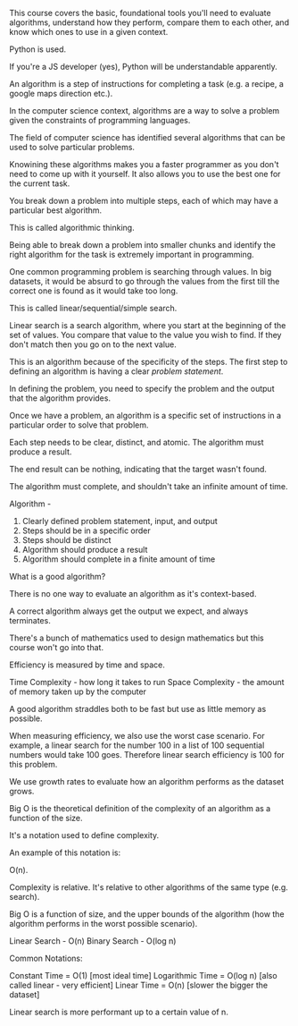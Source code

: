 This course covers the basic, foundational tools you'll need to evaluate algorithms, understand how they perform, compare them to each other, and know which ones to use in a given context.

Python is used.

If you're a JS developer (yes), Python will be understandable apparently.

An algorithm is a step of instructions for completing a task (e.g. a recipe, a google maps direction etc.).

In the computer science context, algorithms are a way to solve a problem given the constraints of programming languages.

The field of computer science has identified several algorithms that can be used to solve particular problems.

Knowining these algorithms makes you a faster programmer as you don't need to come up with it yourself. It also allows you to use the best one for the current task.

You break down a problem into multiple steps, each of which may have a particular best algorithm.

This is called algorithmic thinking.

Being able to break down a problem into smaller chunks and identify the right algorithm for the task is extremely important in programming.

One common programming problem is searching through values. In big datasets, it would be absurd to go through the values from the first till the correct one is found as it would take too long. 

This is called linear/sequential/simple search.

Linear search is a search algorithm, where you start at the beginning of the set of values. You compare that value to the value you wish to find. If they don't match then you go on to the next value.

This is an algorithm because of the specificity of the steps. The first step to defining an algorithm is having a clear *problem statement*.

In defining the problem, you need to specify the problem and the output that the algorithm provides.

Once we have a problem, an algorithm is a specific set of instructions in a particular order to solve that problem.

Each step needs to be clear, distinct, and atomic. The algorithm must produce a result.

The end result can be nothing, indicating that the target wasn't found.

The algorithm must complete, and shouldn't take an infinite amount of time.

Algorithm - 

1. Clearly defined problem statement, input, and output
2. Steps should be in a specific order
3. Steps should be distinct
4. Algorithm should produce a result
5. Algorithm should complete in a finite amount of time

What is a good algorithm? 

There is no one way to evaluate an algorithm as it's context-based.

A correct algorithm always get the output we expect, and always terminates.

There's a bunch of mathematics used to design mathematics but this course won't go into that.

Efficiency is measured by time and space.

Time Complexity - how long it takes to run
Space Complexity - the amount of memory taken up by the computer

A good algorithm straddles both to be fast but use as little memory as possible.

When measuring efficiency, we also use the worst case scenario. For example, a linear search for the number 100 in a list of 100 sequential numbers would take 100 goes. Therefore linear search efficiency is 100 for this problem.

We use growth rates to evaluate how an algorithm performs as the dataset grows.

Big O is the theoretical definition of the complexity of an algorithm as a function of the size.

It's a notation used to define complexity.

An example of this notation is:

O(n). 

Complexity is relative. It's relative to other algorithms of the same type (e.g. search).

Big O is a function of size, and the upper bounds of the algorithm (how the algorithm performs in the worst possible scenario).

Linear Search - O(n)
Binary Search - O(log n)

Common Notations:

Constant Time = O(1) [most ideal time]
Logarithmic Time = O(log n) [also called linear - very efficient]
Linear Time = O(n) [slower the bigger the dataset]

Linear search is more performant up to a certain value of n.

 





